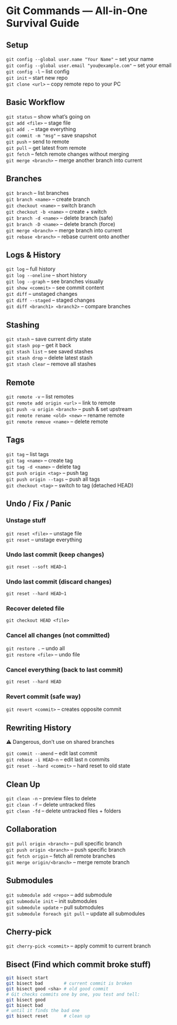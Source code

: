 # Git Commands — All-in-One Survival Guide

## Setup

`git config --global user.name "Your Name"` – set your name  
`git config --global user.email "you@example.com"` – set your email  
`git config -l` – list config  
`git init` – start new repo  
`git clone <url>` – copy remote repo to your PC  

## Basic Workflow

`git status` – show what’s going on  
`git add <file>` – stage file  
`git add .` – stage everything  
`git commit -m "msg"` – save snapshot  
`git push` – send to remote  
`git pull` – get latest from remote  
`git fetch` – fetch remote changes without merging  
`git merge <branch>` – merge another branch into current  

## Branches

`git branch` – list branches  
`git branch <name>` – create branch  
`git checkout <name>` – switch branch  
`git checkout -b <name>` – create + switch  
`git branch -d <name>` – delete branch (safe)  
`git branch -D <name>` – delete branch (force)  
`git merge <branch>` – merge branch into current  
`git rebase <branch>` – rebase current onto another  

## Logs & History

`git log` – full history  
`git log --oneline` – short history  
`git log --graph` – see branches visually  
`git show <commit>` – see commit content  
`git diff` – unstaged changes  
`git diff --staged` – staged changes  
`git diff <branch1> <branch2>` – compare branches  

## Stashing

`git stash` – save current dirty state  
`git stash pop` – get it back  
`git stash list` – see saved stashes  
`git stash drop` – delete latest stash  
`git stash clear` – remove all stashes  

## Remote

`git remote -v` – list remotes  
`git remote add origin <url>` – link to remote  
`git push -u origin <branch>` – push & set upstream  
`git remote rename <old> <new>` – rename remote  
`git remote remove <name>` – delete remote  

## Tags

`git tag` – list tags  
`git tag <name>` – create tag  
`git tag -d <name>` – delete tag  
`git push origin <tag>` – push tag  
`git push origin --tags` – push all tags  
`git checkout <tag>` – switch to tag (detached HEAD)  

## Undo / Fix / Panic

### Unstage stuff  
`git reset <file>` – unstage file  
`git reset` – unstage everything  

### Undo last commit (keep changes)  
`git reset --soft HEAD~1`  

### Undo last commit (discard changes)  
`git reset --hard HEAD~1`  

### Recover deleted file  
`git checkout HEAD <file>`  

### Cancel all changes (not committed)  
`git restore .` – undo all  
`git restore <file>` – undo file  

### Cancel everything (back to last commit)  
`git reset --hard HEAD`  

### Revert commit (safe way)  
`git revert <commit>` – creates opposite commit  

## Rewriting History

⚠ Dangerous, don’t use on shared branches

`git commit --amend` – edit last commit  
`git rebase -i HEAD~n` – edit last n commits  
`git reset --hard <commit>` – hard reset to old state  

## Clean Up

`git clean -n` – preview files to delete  
`git clean -f` – delete untracked files  
`git clean -fd` – delete untracked files + folders  

## Collaboration

`git pull origin <branch>` – pull specific branch  
`git push origin <branch>` – push specific branch  
`git fetch origin` – fetch all remote branches  
`git merge origin/<branch>` – merge remote branch  

## Submodules

`git submodule add <repo>` – add submodule  
`git submodule init` – init submodules  
`git submodule update` – pull submodules  
`git submodule foreach git pull` – update all submodules  

## Cherry-pick

`git cherry-pick <commit>` – apply commit to current branch  

## Bisect (Find which commit broke stuff)

```bash
git bisect start
git bisect bad        # current commit is broken
git bisect good <sha> # old good commit
# Git checks commits one by one, you test and tell:
git bisect good
git bisect bad
# until it finds the bad one
git bisect reset      # clean up
